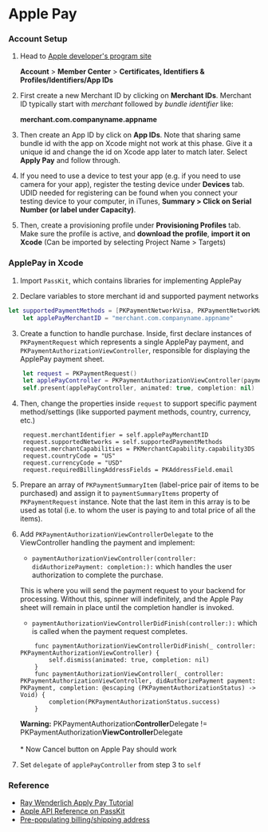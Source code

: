 # Apple Pay

### Account Setup
1. Head to [Apple developer's program site](http://developer.apple.com)

	**Account** > **Member Center** > **Certificates, Identifiers & Profiles/Identifiers/App IDs**

2. First create a new Merchant ID by clicking on **Merchant IDs**. Merchant ID typically start with *merchant* followed by *bundle identifier* like:

	**merchant.com.companyname.appname**

3. Then create an App ID by click on **App IDs**. Note that sharing same bundle id with the app on Xcode might not work at this phase. Give it a unique id and change the id on Xcode app later to match later. Select **Apply Pay** and follow through.

4. If you need to use a device to test your app (e.g. if you need to use camera for your app), register the testing device under **Devices** tab. UDID needed for registering can be found when you connect your testing device to your computer, in iTunes, **Summary > Click on Serial Number (or label under Capacity)**.

5. Then, create a provisioning profile under **Provisioning Profiles** tab. Make sure the profile is active, and **download the profile**, **import it on Xcode** (Can be imported by selecting Project Name > Targets)

### ApplePay in Xcode
1. Import `PassKit`, which contains libraries for implementing ApplePay

2. Declare variables to store merchant id and supported payment networks
```Swift
let supportedPaymentMethods = [PKPaymentNetworkVisa, PKPaymentNetworkMasterCard, PKPaymentNetworkAmex]
	let applePayMerchantID = "merchant.com.companyname.appname"
```

3. Create a function to handle purchase. Inside, first declare instances of `PKPaymentRequest` which represents a single ApplePay payment, and `PKPaymentAuthorizationViewController`, responsible for displaying the ApplePay payment sheet.
```Swift
	let request = PKPaymentRequest()
	let applePayController = PKPaymentAuthorizationViewController(paymentRequest: request)
	self.present(applePayController, animated: true, completion: nil)
```

4. Then, change the properties inside `request` to support specific payment method/settings (like supported payment methods, country, currency, etc.)
```
	request.merchantIdentifier = self.applePayMerchantID
	request.supportedNetworks = self.supportedPaymentMethods
	request.merchantCapabilities = PKMerchantCapability.capability3DS
	request.countryCode = "US"
	request.currencyCode = "USD"
	request.requiredBillingAddressFields = PKAddressField.email
```

5. Prepare an array of `PKPaymentSummaryItem` (label-price pair of items to be purchased) and assign it to `paymentSummaryItems` property of `PKPaymentRequest` instance. Note that the last item in this array is to be used as total (i.e. to whom the user is paying to and total price of all the items).

6. Add `PKPaymentAuthorizationViewControllerDelegate` to the ViewController handling the payment and implement:
	- `paymentAuthorizationViewController(controller: didAuthorizePayment: completion:):` which handles the user authorization to complete the purchase.

	This is where you will send the payment request to your backend for processing. Without this, spinner will indefinitely, and the Apple Pay sheet will remain in place until the completion handler is invoked.
	- `paymentAuthorizationViewControllerDidFinish(controller:):` which is called when the payment request completes.

	```
		func paymentAuthorizationViewControllerDidFinish(_ controller: PKPaymentAuthorizationViewController) {
			self.dismiss(animated: true, completion: nil)
		}
		func paymentAuthorizationViewController(_ controller: PKPaymentAuthorizationViewController, didAuthorizePayment payment: PKPayment, completion: @escaping (PKPaymentAuthorizationStatus) -> Void) {
			completion(PKPaymentAuthorizationStatus.success)
		}
	```
	**Warning:** PKPaymentAuthorization**Controller**Delegate != PKPaymentAuthorization**ViewController**Delegate<br/><br/>
\* Now Cancel button on Apple Pay should work

7. Set `delegate` of `applePayController` from step 3 to `self`


### Reference
- [Ray Wenderlich Apply Pay Tutorial](https://www.raywenderlich.com/87300/apple-pay-tutorial)
- [Apple API Reference on PassKit](https://developer.apple.com/reference/passkit)
- [Pre-populating billing/shipping address](https://developer.apple.com/library/prerelease/content/ApplePay_Guide/CreateRequest.html)
